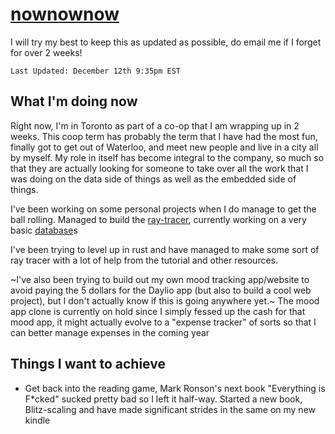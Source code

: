 # [nownownow](https://nownownow.com/about)

I will try my best to keep this as updated as possible, do email me if I forget for over 2 weeks!

`Last Updated: December 12th 9:35pm EST`

## What I'm doing now
Right now, I'm in Toronto as part of a co-op that I am wrapping up in 2 weeks.
This coop term has probably the term that I have had the most fun, finally got to get out of Waterloo, and meet new people and live in a city all by myself.
My role in itself has become integral to the company, so much so that they are actually looking for someone to take over all the work that I was doing on the data side of things as well as the embedded side of things.

I've been working on some personal projects when I do manage to get the ball rolling. Managed to build the [ray-tracer](https://github.com/arora-aditya/just-another-ray-tracer), currently working on a very basic [database](https://github.com/arora-aditya/database-in-one-week)s

I've been trying to level up in rust and have managed to make some sort of ray tracer with a lot of help from the tutorial and other resources. 

~I've also been trying to build out my own mood tracking app/website to avoid paying the 5 dollars for the Daylio app (but also to build a cool web project), but I don't actually know if this is going anywhere yet.~ The mood app clone is currently on hold since I simply fessed up the cash for that mood app, it might actually evolve to a "expense tracker" of sorts so that I can better manage expenses in the coming year

## Things I want to achieve
- Get back into the reading game, Mark Ronson's next book "Everything is F*cked" sucked pretty bad so I left it half-way. Started a new book, Blitz-scaling and have made significant strides in the same on my new kindle
